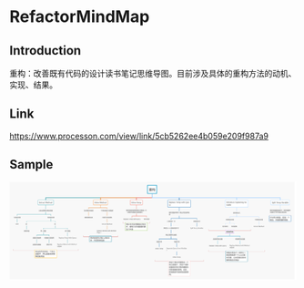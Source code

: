 # RefactorMindMap
## Introduction
重构：改善既有代码的设计读书笔记思维导图。目前涉及具体的重构方法的动机、实现、结果。

## Link

https://www.processon.com/view/link/5cb5262ee4b059e209f987a9

## Sample

![编写过程中](/重构.jpg)
